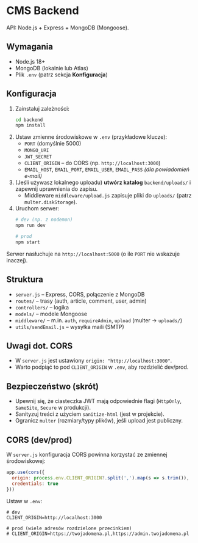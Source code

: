 # CMS Backend

API: Node.js + Express + MongoDB (Mongoose).

## Wymagania
- Node.js 18+
- MongoDB (lokalnie lub Atlas)
- Plik `.env` (patrz sekcja **Konfiguracja**)

## Konfiguracja
1. Zainstaluj zależności:
   ```bash
   cd backend
   npm install
   ```
2. Ustaw zmienne środowiskowe w `.env` (przykładowe klucze):
   - `PORT` (domyślnie 5000)
   - `MONGO_URI`
   - `JWT_SECRET`
   - `CLIENT_ORIGIN` – do CORS (np. `http://localhost:3000`)
   - `EMAIL_HOST`, `EMAIL_PORT`, `EMAIL_USER`, `EMAIL_PASS` *(dla powiadomień e‑mail)*
3. (Jeśli używasz lokalnego uploadu) **utwórz katalog** `backend/uploads/` i zapewnij uprawnienia do zapisu.
   - Middleware `middleware/upload.js` zapisuje pliki do `uploads/` (patrz `multer.diskStorage`).
4. Uruchom serwer:
   ```bash
   # dev (np. z nodemon)
   npm run dev

   # prod
   npm start
   ```

Serwer nasłuchuje na `http://localhost:5000` (o ile `PORT` nie wskazuje inaczej).

## Struktura
- `server.js` – Express, CORS, połączenie z MongoDB
- `routes/` – trasy (auth, article, comment, user, admin)
- `controllers/` – logika
- `models/` – modele Mongoose
- `middleware/` – m.in. `auth`, `requireAdmin`, `upload` (multer → `uploads/`)
- `utils/sendEmail.js` – wysyłka maili (SMTP)

## Uwagi dot. CORS
- W `server.js` jest ustawiony `origin: "http://localhost:3000"`.
- Warto podpiąć to pod `CLIENT_ORIGIN` w `.env`, aby rozdzielić dev/prod.

## Bezpieczeństwo (skrót)
- Upewnij się, że ciasteczka JWT mają odpowiednie flagi (`HttpOnly`, `SameSite`, `Secure` w produkcji).
- Sanityzuj treści z użyciem `sanitize-html` (jest w projekcie).
- Ogranicz `multer` (rozmiary/typy plików), jeśli upload jest publiczny.

## CORS (dev/prod)
W `server.js` konfiguracja CORS powinna korzystać ze zmiennej środowiskowej:
```js
app.use(cors({
  origin: process.env.CLIENT_ORIGIN?.split(',').map(s => s.trim()),
  credentials: true
}))
```
Ustaw w `.env`:
```env
# dev
CLIENT_ORIGIN=http://localhost:3000

# prod (wiele adresów rozdzielone przecinkiem)
# CLIENT_ORIGIN=https://twojadomena.pl,https://admin.twojadomena.pl
```
